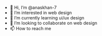 - 👋 Hi, I’m @anaskhan-7
- 👀 I’m interested in web design
- 🌱 I’m currently learning ui/ux design
- 💞️ I’m looking to collaborate on web design
- 📫 How to reach me

<!---
anaskhan-7/anaskhan-7 is a ✨ special ✨ repository because its `README.md` (this file) appears on your GitHub profile.
You can click the Preview link to take a look at your changes.
--->
